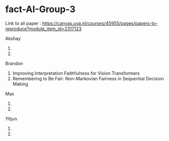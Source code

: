 # fact-AI-Group-3


Link to all paper : https://canvas.uva.nl/courses/45955/pages/papers-to-reproduce?module_item_id=2317123


Akshay 

1. 
2. 

Brandon 

1. Improving Interpretation Faithfulness for Vision Transformers 
2. Remembering to Be Fair: Non-Markovian Fairness in Sequential Decision Making

Max

1.
2.

Yitjun

1.
2.
